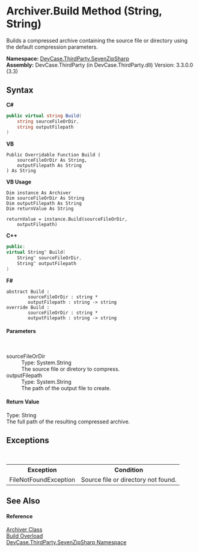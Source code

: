# Archiver.Build Method (String, String)
 

Builds a compressed archive containing the source file or directory using the default compression parameters.

**Namespace:**&nbsp;<a href="N_DevCase_ThirdParty_SevenZipSharp">DevCase.ThirdParty.SevenZipSharp</a><br />**Assembly:**&nbsp;DevCase.ThirdParty (in DevCase.ThirdParty.dll) Version: 3.3.0.0 (3.3)

## Syntax

**C#**<br />
``` C#
public virtual string Build(
	string sourceFileOrDir,
	string outputFilepath
)
```

**VB**<br />
``` VB
Public Overridable Function Build ( 
	sourceFileOrDir As String,
	outputFilepath As String
) As String
```

**VB Usage**<br />
``` VB Usage
Dim instance As Archiver
Dim sourceFileOrDir As String
Dim outputFilepath As String
Dim returnValue As String

returnValue = instance.Build(sourceFileOrDir, 
	outputFilepath)
```

**C++**<br />
``` C++
public:
virtual String^ Build(
	String^ sourceFileOrDir, 
	String^ outputFilepath
)
```

**F#**<br />
``` F#
abstract Build : 
        sourceFileOrDir : string * 
        outputFilepath : string -> string 
override Build : 
        sourceFileOrDir : string * 
        outputFilepath : string -> string 
```


#### Parameters
&nbsp;<dl><dt>sourceFileOrDir</dt><dd>Type: System.String<br />The source file or diretory to compress.</dd><dt>outputFilepath</dt><dd>Type: System.String<br />The path of the output file to create.</dd></dl>

#### Return Value
Type: String<br />The full path of the resulting compressed archive.

## Exceptions
&nbsp;<table><tr><th>Exception</th><th>Condition</th></tr><tr><td>FileNotFoundException</td><td>Source file or directory not found.</td></tr></table>

## See Also


#### Reference
<a href="T_DevCase_ThirdParty_SevenZipSharp_Archiver">Archiver Class</a><br /><a href="Overload_DevCase_ThirdParty_SevenZipSharp_Archiver_Build">Build Overload</a><br /><a href="N_DevCase_ThirdParty_SevenZipSharp">DevCase.ThirdParty.SevenZipSharp Namespace</a><br />